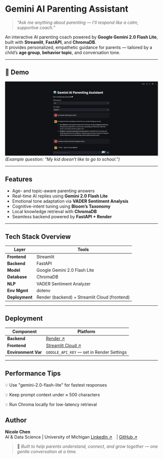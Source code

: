 # Gemini AI Parenting Assistant

> _“Ask me anything about parenting — I’ll respond like a calm, supportive coach.”_

An interactive AI parenting coach powered by **Google Gemini 2.0 Flash Lite**, built with **Streamlit**, **FastAPI**, and **ChromaDB**.  
It provides personalized, empathetic guidance for parents — tailored by a child’s **age group**, **behavior topic**, and conversation tone.

---

## 🌟 Demo

![App Demo](demo.png)  
_(Example question: “My kid doesn’t like to go to school.”)_

---

## Features

- Age- and topic-aware parenting answers  
- Real-time AI replies using **Gemini 2.0 Flash Lite**  
- Emotional tone adaptation via **VADER Sentiment Analysis**  
- Cognitive-intent tuning using **Bloom’s Taxonomy**  
- Local knowledge retrieval with **ChromaDB**  
- Seamless backend powered by **FastAPI + Render**

---

## Tech Stack Overview

| Layer          | Tools                                         |
| -------------- | --------------------------------------------- |
| **Frontend**   | Streamlit                                     |
| **Backend**    | FastAPI                                       |
| **Model**      | Google Gemini 2.0 Flash Lite                  |
| **Database**   | ChromaDB                                      |
| **NLP**        | VADER Sentiment Analyzer                      |
| **Env Mgmt**   | dotenv                                        |
| **Deployment** | Render (backend) + Streamlit Cloud (frontend) |

---

## Deployment

| **Component**       | **Platform**                                    |
| ------------------- | ----------------------------------------------- |
| **Backend**         | [Render ↗](https://render.com)                  |
| **Frontend**        | [Streamlit Cloud ↗](https://streamlit.io/cloud) |
| **Environment Var** | `GOOGLE_API_KEY` — set in Render Settings       |

---

## Performance Tips

 💡 Use "gemini-2.0-flash-lite" for fastest responses

 💡 Keep prompt context under ≈ 500 characters

 💡 Run Chroma locally for low-latency retrieval

## Author

**Nicole Chen**  
AI & Data Science | University of Michigan
[LinkedIn ↗](https://www.linkedin.com/in/nicoolesy) | [GitHub ↗](https://github.com/nicoolesy)

> 🧡 _Built to help parents understand, connect, and grow together — one gentle conversation at a time._
